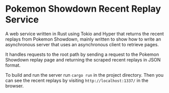 Pokemon Showdown Recent Replay Service
======================================

A web service written in Rust using Tokio and Hyper that returns
the recent replays from Pokemon Showdown, mainly written
to show how to write an asynchronous server that uses an asynchronous client
to retrieve pages.

It handles requests to the root path by sending a request to the
Pokemon Showdown replay page and returning the scraped recent replays in JSON format.

To build and run the server run `cargo run` in the project directory. Then you can see the recent replays by visiting `http://localhost:1337/` in the browser.
